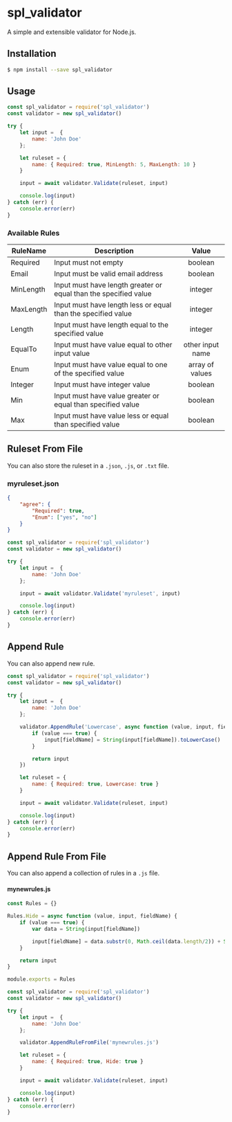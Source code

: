 # spl_validator
A simple and extensible validator for Node.js.

## Installation
```bash
$ npm install --save spl_validator
```

## Usage
```js
const spl_validator = require('spl_validator')
const validator = new spl_validator()

try {
    let input =  {
        name: 'John Doe'
    };

    let ruleset = {
        name: { Required: true, MinLength: 5, MaxLength: 10 }
    }

    input = await validator.Validate(ruleset, input)

    console.log(input)
} catch (err) {
    console.error(err)
}
```

### Available Rules
| RuleName  |      Description                                                  |  Value            |
|-----------|-------------------------------------------------------------------|:-----------------:|
| Required  | Input must not empty                                              | boolean           |
| Email     | Input must be valid email address                                 | boolean           |
| MinLength | Input must have length greater or equal than the specified value  | integer           |
| MaxLength | Input must have length less or equal than the specified value     | integer           |
| Length    | Input must have length equal to the specified value               | integer           |
| EqualTo   | Input must have value equal to other input value                  | other input name  |
| Enum      | Input must have value equal to one of the specified value         | array of values   |
| Integer   | Input must have integer value                                     | boolean           |
| Min       | Input must have value greater or equal than specified value       | boolean           |
| Max       | Input must have value less or equal than specified value          | boolean           |


## Ruleset From File
You can also store the ruleset in a ```.json```, ```.js```, or ```.txt``` file.

### myruleset.json
```json
{
    "agree": {
        "Required": true,
        "Enum": ["yes", "no"]
    }
}

```

```js
const spl_validator = require('spl_validator')
const validator = new spl_validator()

try {
    let input =  {
        name: 'John Doe'
    };

    input = await validator.Validate('myruleset', input)

    console.log(input)
} catch (err) {
    console.error(err)
}
```
## Append Rule
You can also append new rule.
```js
const spl_validator = require('spl_validator')
const validator = new spl_validator()

try {
    let input =  {
        name: 'John Doe'
    };

    validator.AppendRule('Lowercase', async function (value, input, fieldName) {
        if (value === true) {
            input[fieldName] = String(input[fieldName]).toLowerCase()
        }

        return input
    })

    let ruleset = {
        name: { Required: true, Lowercase: true }
    }

    input = await validator.Validate(ruleset, input)

    console.log(input)
} catch (err) {
    console.error(err)
}
```

## Append Rule From File
You can also append a collection of rules in a ```.js``` file.
#### mynewrules.js
```js
const Rules = {}

Rules.Hide = async function (value, input, fieldName) {
    if (value === true) {
        var data = String(input[fieldName])

        input[fieldName] = data.substr(0, Math.ceil(data.length/2)) + String('*').repeat(Math.floor(data.length/2)) 
    }

    return input
}

module.exports = Rules
```

```js
const spl_validator = require('spl_validator')
const validator = new spl_validator()

try {
    let input =  {
        name: 'John Doe'
    };

    validator.AppendRuleFromFile('mynewrules.js')

    let ruleset = {
        name: { Required: true, Hide: true }
    }

    input = await validator.Validate(ruleset, input)

    console.log(input)
} catch (err) {
    console.error(err)
}
```